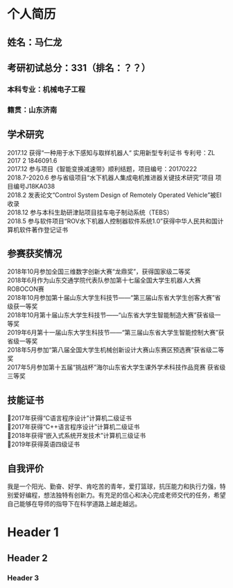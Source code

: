 # 个人简历
## 姓名：马仁龙                             
## 考研初试总分：331（排名：？？）
### 本科专业：机械电子工程       
### 籍贯：山东济南



## 学术研究

2017.12  获得“一种用于水下感知与取样机器人“ 实用新型专利证书  专利号：ZL 2017 2 1846091.6                                                                                                                                           
2017.12 参与项目《智能变换减速带》顺利结题，项目编号：20170222                                                                                                                                                                                                   
2018.7-2020.6 参与省级项目“水下机器人集成电机推进器关键技术研究”项目 项目编号J18KA038                                                                                                                                             
2018.2 发表论文“Control System Design of Remotely Operated Vehicle”被EI收录                                                                                                                                                                       
2018.12 参与本科生助研津贴项目挂车电子制动系统（TEBS）                                                                                                                                                                                                                     
2018.5 参与软件项目“ROV水下机器人控制器软件系统1.0”获得中华人民共和国计算机软件著作登记证书                                                                                                                               

## 参赛获奖情况

2018年10月参加全国三维数字创新大赛“龙鼎奖”，获得国家级二等奖                                                                                                                                                                                                   
2018年6月作为山东交通学院代表队参加第十七届全国大学生机器人大赛ROBOCON赛                                                                                                                                                                       
2018年10月参加第十届山东大学生科技节——“第三届山东省大学生创客大赛”省级获一等奖                                                                                                                                                      
2018年10月第十届山东大学生科技节——“山东省大学生智能制造大赛”获省级一等奖                                                       
2019年6月第十一届山东大学生科技节——“第三届山东省大学生智能控制大赛”获省级一等奖                                                                                                                                                     
2018年5月参加“第八届全国大学生机械创新设计大赛山东赛区预选赛”获省级二等奖                                                                                                                                                                     
2017年5月参加第十五届“挑战杯”海尔山东省大学生课外学术科技作品竞赛 获省级三等奖                                                                                                                                                             

## 技能证书

2017年获得“C语言程序设计”计算机二级证书                                                                                                                                                                                                                                               
2017年获得“C++语言程序设计”计算机二级证书                                                                                                                                                                                                                                         
2018年获得“嵌入式系统开发技术”计算机三级证书                                                                                                                                                                                                                                   
2019年获得英语四级证书                                                                                                                                                                                                                                                                                         

## 自我评价

我是一个阳光、勤奋、好学、肯吃苦的青年，爱打篮球，抗压能力和执行力强，特别爱好编程，想法独特有创新力。有充足的信心和决心完成老师交代的任务，希望自己能够在导师的指导下在科学道路上越走越远。



# Header 1
## Header 2
### Header 3


